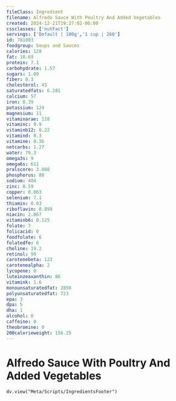 ```yaml
---
fileClass: Ingredient
filename: Alfredo Sauce With Poultry And Added Vegetables
created: 2024-12-21T19:27:02-06:00
cssclasses: ['nutFact']
servings: ['Default | 100g','1 cup | 260']
id: 781803
foodgroup: Soups and Sauces
calories: 128
fat: 10.69
protein: 7.1
carbohydrate: 1.57
sugars: 1.09
fiber: 0.3
cholesterol: 45
saturatedfats: 6.281
calcium: 57
iron: 0.39
potassium: 124
magnesium: 11
vitaminarae: 110
vitaminc: 9.9
vitaminb12: 0.22
vitamind: 0.3
vitamine: 0.36
netcarbs: 1.27
water: 79.3
omega3s: 9
omega6s: 611
pralscore: 3.088
phosphorus: 88
sodium: 404
zinc: 0.59
copper: 0.063
selenium: 7.1
thiamin: 0.03
riboflavin: 0.099
niacin: 2.067
vitaminb6: 0.125
folate: 7
folicacid: 0
foodfolate: 6
folatedfe: 6
choline: 19.2
retinol: 99
carotenebeta: 123
carotenealpha: 2
lycopene: 0
luteinzeaxanthin: 86
vitamink: 1.6
monounsaturatedfat: 2856
polyunsaturatedfat: 723
epa: 3
dpa: 5
dha: 1
alcohol: 0
caffeine: 0
theobromine: 0
200calorieweight: 156.25
---
```


# Alfredo Sauce With Poultry And Added Vegetables

```dataviewjs
dv.view("Meta/Scripts/IngredientsFooter")
```